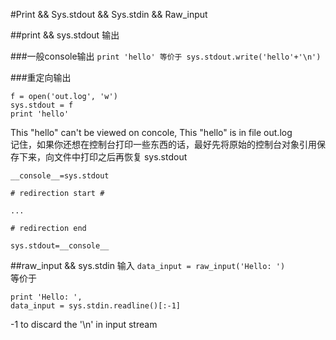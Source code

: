 #Print && Sys.stdout && Sys.stdin && Raw_input

##print && sys.stdout 输出

###一般console输出
`print 'hello' 等价于 sys.stdout.write('hello'+'\n')`  

###重定向输出

```  
f = open('out.log', 'w')
sys.stdout = f
print 'hello'
```  

This "hello" can't be viewed on concole, This "hello" is in file out.log  
记住，如果你还想在控制台打印一些东西的话，最好先将原始的控制台对象引用保存下来，向文件中打印之后再恢复 sys.stdout  

```  
__console__=sys.stdout 

# redirection start # 

... 

# redirection end 

sys.stdout=__console__
```  

##raw_input && sys.stdin 输入
`data_input = raw_input('Hello: ')`  
等价于  

```  
print 'Hello: ',
data_input = sys.stdin.readline()[:-1]
```  

-1 to discard the '\n' in input stream  
